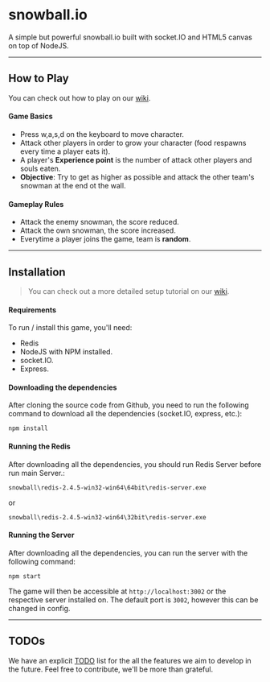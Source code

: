 snowball.io
=============

A simple but powerful snowball.io built with socket.IO and HTML5 canvas on top of NodeJS.

<!--need game screenshot image-->

<!--need deomo-->
---

## How to Play
You can check out how to play on our [wiki](https://github.com/firepunch/snowball/wiki/How-to-Play).

#### Game Basics
- Press w,a,s,d on the keyboard to move character.
- Attack other players in order to grow your character (food respawns every time a player eats it).
- A player's **Experience point** is the number of attack other players and souls eaten.
- **Objective**: Try to get as higher as possible and attack the other team's snowman at the end ot the wall.

#### Gameplay Rules
- Attack the enemy snowman, the score reduced.
- Attack the own snowman, the score increased.
- Everytime a player joins the game, team is **random**.
<!-- need speed, throw power, max ball count, ball demage, ball hp, jump demage explanation. -->

---
<!--
## Latest Changes
- Game logic is handled by the server
- The client side is for rendering of the canvas and it's items only.
- Mobile optimisation. 
---
-->

## Installation
<!--
You can simply click one of the buttons below to easily deploy this repo to Bluemix or Heroku:

[![Deploy to Bluemix](https://bluemix.net/deploy/button.png)](https://bluemix.net/deploy?repository=https://github.com/huytd/agar.io-clone)
[![Deploy to Heroku](https://www.herokucdn.com/deploy/button.png)](https://heroku.com/deploy)

Or...
-->

>You can check out a more detailed setup tutorial on our [wiki](https://github.com/firepunch/snowball/wiki/Setup).

#### Requirements
To run / install this game, you'll need: 
- Redis
- NodeJS with NPM installed.
- socket.IO.
- Express.


#### Downloading the dependencies
After cloning the source code from Github, you need to run the following command to download all the dependencies (socket.IO, express, etc.):

```
npm install
```

#### Running the Redis
After downloading all the dependencies, you should run Redis Server before run main Server.:
```
snowball\redis-2.4.5-win32-win64\64bit\redis-server.exe
```
or
```
snowball\redis-2.4.5-win32-win64\32bit\redis-server.exe
```

#### Running the Server
After downloading all the dependencies, you can run the server with the following command:

```
npm start
```

The game will then be accessible at `http://localhost:3002` or the respective server installed on. The default port is `3002`, however this can be changed in config.

---
<!--
## FAQ
1. **What is this game?**

  This is a clone of the game [Agar.IO](http://agar.io/). Someone said that Agar.IO is a clone of an iPad game called Osmos, but we haven't tried it yet. (Cloneception? :P)
  
2. **Why would you make a clone of this game?**

  Well, while the original game is still online, it is closed-source, and sometimes, it suffers from massive lag. That's why we want to make an open source version of it: for educational purposes, and to let the community add the features that they want, self-host it on their own servers, have fun with friends and more.
  
3. **Any plans on adding an online server to compete with Agar.IO or making money out of it?**

  No. This game belongs to the open-source community, and we have no plans on making money out of it nor competing with anything. But you can of course create your own public server, let us know if you do so and we can add it to our Live Demos list!
  
4. **Can I deploy this game to my own server?**

  Sure you can! That's what it's made for! ;)
  
5. **I don't like HTML5 canvas. Can I write my own game client with this server?**

  Of course! As long as your client supports WebSockets, you can write your game client in any language/technology, even with Unity3D if you want (there is an open source library for Unity to communicate with WebSockets)!
  
6. **Can I use some code of this project on my own?**

  Yes you can.

## For Developers
 - [Game Architecture](https://github.com/huytd/agar.io-clone/wiki/Game-Architecture) to understand how the backend works.
 - If you want to start your own project, I recommend you use [this template](https://github.com/huytd/node-online-game-template). Happy developing!
-->

## TODOs
 We have an explicit [TODO](https://github.com/firepunch/snowball/wiki/Coming-Features) list for the all the features we aim to develop in the future. Feel free to contribute, we'll be more than grateful.

<!--
## License
>You can check out the full license [here](https://github.com/huytd/agar.io-clone/blob/master/LICENSE).

This project is licensed under the terms of the **MIT** license.
-->
